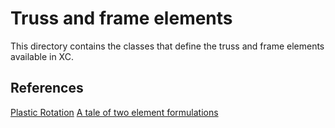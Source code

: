 # Truss and frame elements

This directory contains the classes that define the truss and frame elements available in XC.

## References

[Plastic Rotation](https://portwooddigital.com/2021/03/14/plastic-rotation/)
[A tale of two element formulations](https://portwooddigital.com/2020/02/23/a-tale-of-two-element-formulations/)
